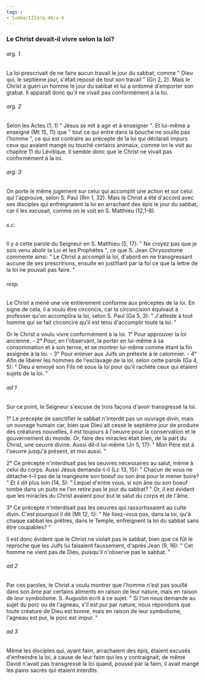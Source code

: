 ```yaml
---
tags : 
- Summa/IIIa/q.40/a.4
---
```


### Le Christ devait-il vivre selon la loi?

###### arg. 1
La loi prescrivait de ne faire aucun travail le jour du sabbat, comme " Dieu qui, le septième jour, s'était reposé de tout son travail " (Gn 2, 2). Mais le Christ a guéri un homme le jour du sabbat et lui a ordonné d'emporter son grabat. Il apparaît donc qu'il ne vivait pas conformément à la loi. 

###### arg. 2
Selon les Actes (1, 1) " Jésus se mit à agir et à enseigner ". Et lui-même a enseigné (Mt 15, 11) que " tout ce qui entre dans la bouche ne souille pas l'homme ", ce qui est contraire au précepte de la loi qui déclarait impurs ceux qui avaient mangé ou touché certains animaux, comme on le voit au chapitre 11 du Lévitique. Il semble donc que le Christ ne vivait pas conformément à la loi. 

###### arg. 3
On porte le même jugement sur celui qui accomplit une action et sur celui qui l'approuve, selon S. Paul (Rm 1, 32). Mais le Christ a été d'accord avec ses disciples qui enfreignaient la loi en arrachant des épis le jour du sabbat, car il les excusait, comme on le voit en S. Matthieu (12,1-8). 

###### s.c.
Il y a cette parole du Seigneur en S. Matthieu (5, 17): " Ne croyez pas que je sois venu abolir la Loi et les Prophètes ", ce que S. Jean Chrysostome commente ainsi: " Le Christ a accompli la loi, d'abord en ne transgressant aucune de ses prescririons, ensuite en justifiant par la foi ce que la lettre de la loi ne pouvait pas faire. " 

###### resp.
Le Christ a mené une vie entièrement conforme aux préceptes de la loi. En signe de cela, il a voulu être circoncis, car la circoncision équivaut à professer qu'on accomplira la loi, selon S. Paul (Ga 5, 3): " J'atteste à tout homme qui se fait circoncire qu'il est tenu d'accomplir toute la loi. " 

Or le Christ a voulu vivre conformément à la loi. 1° Pour approuver la loi ancienne. - 2° Pour, en l'observant, la porter en lui-même à sa consommation et à son terme, et se montrer lui-même comme étant la fin assignée à la loi. - 3° Pour enlever aux Juifs un prétexte à le calomnier. - 4° Afin de libérer les hommes de l'esclavage de la loi, selon cette parole (Ga 4, 5): " Dieu a envoyé son Fils né sous la loi pour qu'il rachète ceux qui étaient sujets de la loi. " 

###### ad 1
Sur ce point, le Seigneur s'excuse de trois façons d'avoir transgressé la loi. 

1° Le précepte de sanctifier le sabbat n'interdit pas un ouvrage divin, mais un ouvrage humain car, bien que Dieu ait cessé le septième jour de produire des créatures nouvelles, il est toujours à l'oeuvre pour la conservation et le gouvernement du monde. Or, faire des miracles était bien, de la part du Christ, une oeuvre divine. Aussi dit-il lui-même (Jn 5, 17): " Mon Père est à l'oeuvre jusqu'à présent, et moi aussi. " 

2° Ce précepte n'interdisait pas les oeuvres nécessaires au salut, même à celui du corps. Aussi Jésus demanda-t-il (Lc 13, 15): " Chacun de vous ne détache-t-il pas de la mangeoire son boeuf ou son âne pour le mener boire? " Et il dit plus loin (14, 5): " Lequel d'entre vous, si son âne ou son boeuf tombe dans un puits ne l'en retire pas le jour du sabbat? " Or, il est évident que les miracles du Christ avaient pour but le salut du corps et de l'âme. 

3° Ce précepte n'interdisait pas les oeuvres qui rassortissaient au culte divin. C'est pourquoi il dit (Mt 12, 5): " Ne lisez-vous pas, dans la loi, qu'à chaque sabbat les prêtres, dans le Temple, enfreignent la loi du sabbat sans être coupables? " 

Il est donc évident que le Christ ne violait pas le sabbat, bien que ce fût le reproche que les Juifs lui faisaient faussement, d'après Jean (9, 16): " Cet homme ne vient pas de Dieu, puisqu'il n'observe pas le sabbat. " 

###### ad 2
Par ces paroles, le Christ a voulu montrer que l'homme n'est pas souillé dans son âme par certains aliments en raison de leur nature, mais en raison de leur symbolisme. S. Augustin écrit à ce sujet: " Si l'on nous demande au sujet du porc ou de l'agneau, s'il est pur par nature, nous répondons que toute créature de Dieu est bonne, mais en raison de leur symbolisme, l'agneau est pur, le porc est impur. " 

###### ad 3
Même les disciples qui, ayant faim, arrachaient des épis, étaient excusés d'enfreindre la loi, à cause de leur faim qui les y contraignait; de même David n'avait pas transgressé la loi quand, poussé par la faim, il avait mangé les pains sacrés qui étaient interdits. 

